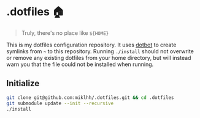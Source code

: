 # .dotfiles 🏠

> Truly, there's no place like `${HOME}`

This is my dotfiles configuration repository. It uses [dotbot](https://github.com/anishathalye/dotbot) to create
symlinks from `~` to this repository. Running `./install` should not overwrite or remove any existing dotfiles from
your home directory, but will instead warn you that  the file could not be installed when running.


## Initialize

```bash
git clone git@github.com:miklhh/.dotfiles.git && cd .dotfiles
git submodule update --init --recursive
./install
```
